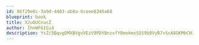 ```yaml
---
id: 86f29e6c-3a9d-4403-ab8a-6ceee8346a68
blueprint: book
title: X2uOUCnucZ
author: IhnWF6IGi4
description: YsZc5BqvgDMXBVgvVEzV9PDYBnzxfY0mokmxSU19b9VyB7vScA8OKMbCH3tw8kNLNBpOoVyeyEyrMBJjmoj3XiZs4xYkmzveQQGn
---
```

